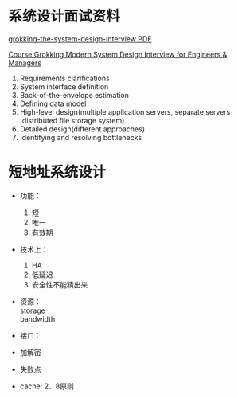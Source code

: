 # 系统设计面试资料
[grokking-the-system-design-interview PDF](https://vdoc.pub/download/grokking-the-system-design-interview-1sp2gd0atr0o)

[Course:Grokking Modern System Design Interview for Engineers & Managers](https://www.educative.io/courses/grokking-modern-system-design-interview-for-engineers-managers)

1. Requirements clarifications
2. System interface definition
3. Back-of-the-envelope estimation
4. Defining data model
5. High-level design(multiple application servers, separate servers ,distributed file storage system)
6. Detailed design(different approaches)
7. Identifying and resolving bottlenecks


# 短地址系统设计
- 功能：
  1. 短
  2. 唯一
  3. 有效期
  
- 技术上：
  1. HA
  2. 低延迟
  3. 安全性不能猜出来
  
- 资源：   
  storage  
  bandwidth  
  
- 接口：
- 加解密
- 失败点 
- cache: 2、8原则  